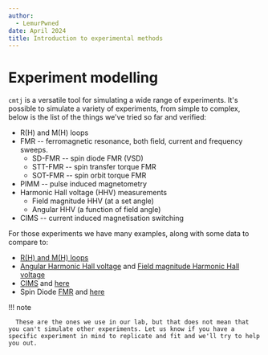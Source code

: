 ```yaml
---
author:
  - LemurPwned
date: April 2024
title: Introduction to experimental methods
---
```


# Experiment modelling

`cmtj` is a versatile tool for simulating a wide range of experiments.
It's possible to simulate a variety of experiments, from simple to complex, below is the list of the things we've tried so far and verified:

- R(H) and M(H) loops
- FMR -- ferromagnetic resonance, both field, current and frequency sweeps.
  - SD-FMR -- spin diode FMR (VSD)
  - STT-FMR -- spin transfer torque FMR
  - SOT-FMR -- spin orbit torque FMR
- PIMM -- pulse induced magnetometry
- Harmonic Hall voltage (HHV) measurements
  - Field magnitude HHV (at a set angle)
  - Angular HHV (a function of field angle)
- CIMS -- current induced magnetisation switching

For those experiments we have many examples, along with some data to compare to:

- [R(H) and M(H) loops](../examples/#mh-and-rh-loops)
- [Angular Harmonic Hall voltage](../examples/#angular-harmonics) and [Field magnitude Harmonic Hall voltage](../HarmonicsFits)
- [CIMS](../examples/#cims) and [here](../CIMS)
- Spin Diode [FMR](../examples/#spin-diode-fmr) and [here](../VoltageSpinDiodeFits)

!!! note

      These are the ones we use in our lab, but that does not mean that you can't simulate other experiments. Let us know if you have a specific experiment in mind to replicate and fit and we'll try to help you out.
